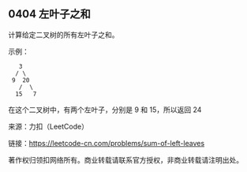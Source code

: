 ## 0404 左叶子之和

计算给定二叉树的所有左叶子之和。

示例：

       3
      / \
     9  20
       /  \
      15   7

在这个二叉树中，有两个左叶子，分别是 9 和 15，所以返回 24

来源：力扣（LeetCode）

链接：https://leetcode-cn.com/problems/sum-of-left-leaves

著作权归领扣网络所有。商业转载请联系官方授权，非商业转载请注明出处。